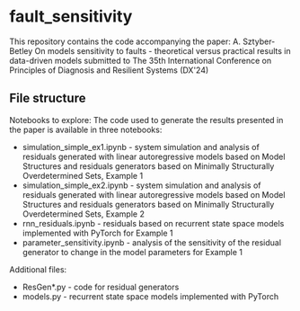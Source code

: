 # fault_sensitivity

This repository contains the code accompanying the paper:
A. Sztyber-Betley On models sensitivity to faults - theoretical versus
practical results in data-driven models submitted to The 35th International Conference on Principles of Diagnosis and Resilient Systems (DX'24)

## File structure
Notebooks to explore:
The code used to generate the results presented in the paper is available in three notebooks:
- simulation_simple_ex1.ipynb - system simulation and analysis of residuals generated with linear autoregressive models based on Model Structures and residuals generators based on Minimally Structurally Overdetermined Sets, Example 1
- simulation_simple_ex2.ipynb - system simulation and analysis of residuals generated with linear autoregressive models based on Model Structures and residuals generators based on Minimally Structurally Overdetermined Sets, Example 2
- rnn_residuals.ipynb - residuals based on recurrent state space models implemented with PyTorch for Example 1
- parameter_sensitivity.ipynb - analysis of the sensitivity of the residual generator to change in the model parameters for Example 1

Additional files:
- ResGen*.py - code for residual generators
- models.py - recurrent state space models implemented with PyTorch